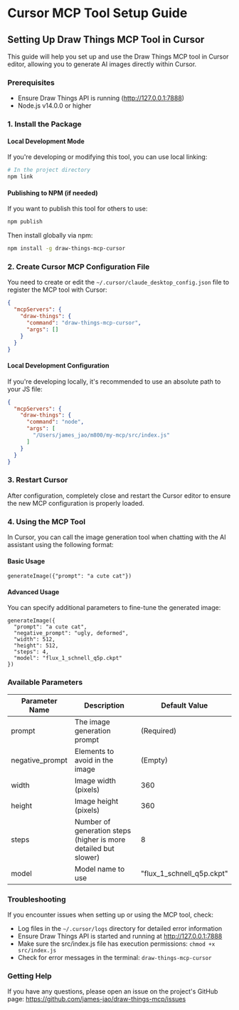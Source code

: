 # Cursor MCP Tool Setup Guide

## Setting Up Draw Things MCP Tool in Cursor

This guide will help you set up and use the Draw Things MCP tool in Cursor editor, allowing you to generate AI images directly within Cursor.

### Prerequisites

- Ensure Draw Things API is running (http://127.0.0.1:7888)
- Node.js v14.0.0 or higher

### 1. Install the Package

#### Local Development Mode

If you're developing or modifying this tool, you can use local linking:

```bash
# In the project directory
npm link
```

#### Publishing to NPM (if needed)

If you want to publish this tool for others to use:

```bash
npm publish
```

Then install globally via npm:

```bash
npm install -g draw-things-mcp-cursor
```

### 2. Create Cursor MCP Configuration File

You need to create or edit the `~/.cursor/claude_desktop_config.json` file to register the MCP tool with Cursor:

```json
{
  "mcpServers": {
    "draw-things": {
      "command": "draw-things-mcp-cursor",
      "args": []
    }
  }
}
```

#### Local Development Configuration

If you're developing locally, it's recommended to use an absolute path to your JS file:

```json
{
  "mcpServers": {
    "draw-things": {
      "command": "node",
      "args": [
        "/Users/james_jao/m800/my-mcp/src/index.js"
      ]
    }
  }
}
```

### 3. Restart Cursor

After configuration, completely close and restart the Cursor editor to ensure the new MCP configuration is properly loaded.

### 4. Using the MCP Tool

In Cursor, you can call the image generation tool when chatting with the AI assistant using the following format:

#### Basic Usage

```
generateImage({"prompt": "a cute cat"})
```

#### Advanced Usage

You can specify additional parameters to fine-tune the generated image:

```
generateImage({
  "prompt": "a cute cat",
  "negative_prompt": "ugly, deformed",
  "width": 512,
  "height": 512,
  "steps": 4,
  "model": "flux_1_schnell_q5p.ckpt"
})
```

### Available Parameters

| Parameter Name | Description | Default Value |
|----------------|-------------|---------------|
| prompt | The image generation prompt | (Required) |
| negative_prompt | Elements to avoid in the image | (Empty) |
| width | Image width (pixels) | 360 |
| height | Image height (pixels) | 360 |
| steps | Number of generation steps (higher is more detailed but slower) | 8 |
| model | Model name to use | "flux_1_schnell_q5p.ckpt" |

### Troubleshooting

If you encounter issues when setting up or using the MCP tool, check:

- Log files in the `~/.cursor/logs` directory for detailed error information
- Ensure Draw Things API is started and running at http://127.0.0.1:7888
- Make sure the src/index.js file has execution permissions: `chmod +x src/index.js`
- Check for error messages in the terminal: `draw-things-mcp-cursor`

### Getting Help

If you have any questions, please open an issue on the project's GitHub page:
https://github.com/james-jao/draw-things-mcp/issues 